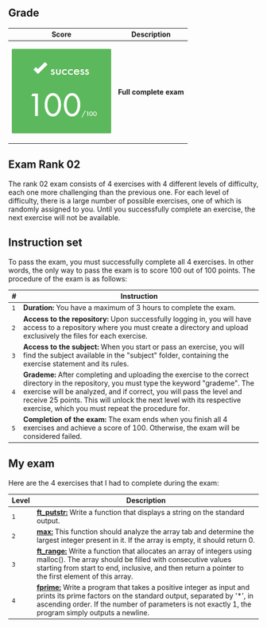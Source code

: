 ## Grade

| **Score**           | **Description**     |
|-----------------------|---------------|
| <p align="center"><img width="200px" alt="170px" src="https://github.com/BishopVK/Cursus-42Madrid/blob/main/lvl2/exam_rank_02/img/Score_100.png"></p> | **Full complete exam** |


## Exam Rank 02

The rank 02 exam consists of 4 exercises with 4 different levels of difficulty, each one more challenging than the previous one. For each level of difficulty, there is a large number of possible exercises, one of which is randomly assigned to you. Until you successfully complete an exercise, the next exercise will not be available.


## Instruction set


To pass the exam, you must successfully complete all 4 exercises. In other words, the only way to pass the exam is to score 100 out of 100 points. The procedure of the exam is as follows:

| **#** | **Instruction**                                                                                                                                                         |
| ----- | ----------------------------------------------------------------------------------------------------------------------------------------------------------------------- |
|  `1`  | **Duration:** You have a maximum of 3 hours to complete the exam. |
|  `2`  | **Access to the repository:** Upon successfully logging in, you will have access to a repository where you must create a directory and upload exclusively the files for each exercise. |
|  `3`  | **Access to the subject:** When you start or pass an exercise, you will find the subject available in the "subject" folder, containing the exercise statement and its rules. |
|  `4`  | **Grademe:** After completing and uploading the exercise to the correct directory in the repository, you must type the keyword "grademe". The exercise will be analyzed, and if correct, you will pass the level and receive 25 points. This will unlock the next level with its respective exercise, which you must repeat the procedure for. |
|  `5`  | **Completion of the exam:** The exam ends when you finish all 4 exercises and achieve a score of 100. Otherwise, the exam will be considered failed. |



## My exam

Here are the 4 exercises that I had to complete during the exam:

| **Level** | **Description**                                                                                                                                           |
| --------- | --------------------------------------------------------------------------------------------------------------------------------------------------------- |
|    `1`    | [**ft_putstr:**](/lvl1) Write a function that displays a string on the standard output.                                                                   |
|    `2`    | [**max:**](/lvl2) This function should analyze the array tab and determine the largest integer present in it. If the array is empty, it should return 0.  |
|    `3`    | [**ft_range:**](/lvl3) Write a function that allocates an array of integers using malloc(). The array should be filled with consecutive values starting from start to end, inclusive, and then return a pointer to the first element of this array. |
|    `4`    | [**fprime:**](/lvl4) Write a program that takes a positive integer as input and prints its prime factors on the standard output, separated by '*', in ascending order. If the number of parameters is not exactly 1, the program simply outputs a newline.  |